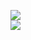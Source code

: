 [![](https://img.shields.io/badge/Made%20With-Github%20Spray-lightgrey.svg?style=for-the-badge&logo=github)](https://github.com/Annihil/github-spray#26128)  
[![](https://i.imgur.com/2DrTn0Z.gif)](https://github.com/Annihil/github-spray)